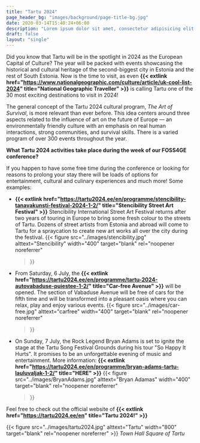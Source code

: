 ```yaml
---
title: "Tartu 2024"
page_header_bg: "images/background/page-title-bg.jpg"
date: 2020-03-14T15:40:24+06:00
description: "Lorem ipsum dolor sit amet, consectetur adipisicing elit. Maiores, velit."
draft: false
layout: "single"
---
```


Did you know that Tartu will be in the spotlight in 2024 as the European Capital of Culture? The year will be packed with events showcasing the historical and cultural heritage of the second-biggest city in Estonia and the rest of South Estonia. Now is the time to visit, as even **{{< extlink href="https://www.nationalgeographic.com/culture/article/uk-cool-list-2024" title="National Geographic Traveller" >}}** is calling Tartu one of the 30 most exciting destinations to visit in 2024!

The general concept of the Tartu 2024 cultural program, *The Art of Survival*, is more relevant than ever before. This idea centers around three aspects related to the influence of art on the future of Europe — an environmentally friendly culture with an emphasis on real human interactions, strong communities, and survival skills. There is a varied program of over 300 events throughout the year.

**What Tartu 2024 activities take place during the week of our FOSS4GE conference?**

If you happen to have some free time during the conference or looking for reasons to prolong your stay there will be loads of options for entertainment, cultural and culinary experiences and much more! Some examples:

- **{{< extlink href="https://tartu2024.ee/en/programme/stencibility-tanavakunsti-festival-2024-1-2/" title="Stencibility Street Art Festival" >}}** Stencibility International Street Art Festival returns after two years of touring in Europe to bring some fresh colour to the streets of Tartu. Dozens of street artists from Estonia and abroad will come to Tartu for a spraycation to create new art works all over the city during the festival.
{{< figure
    src="../images/stencibility.jpg"
    alttext="Stencibility"
    width="400"
    target="blank"
    rel="noopener noreferrer"
    >}}
- From Saturday, 6 July, the **{{< extlink href="https://tartu2024.ee/en/programme/tartu-2024-autovabaduse-puiestee-1-2/" title="Car-free Avenue" >}}** will be opened. The section of Vabaduse Avenue will be free of cars for the fifth time and will be transformed into a pleasant oasis where you can relax, play and enjoy various events. 
{{< figure
    src="../images/car-free.jpg"
    alttext="carfree"
    width="400"
    target="blank"
    rel="noopener noreferrer"
    >}}
- On Sunday, 7 July, the Rock Legend Bryan Adams is set to ignite the stage at the Tartu Song Festival Grounds during his tour "So Happy It Hurts". It promises to be an unforgettable evening of music and entertainment. More information:  **{{< extlink href="https://tartu2024.ee/en/programme/bryan-adams-tartu-lauluvaljak-1-2/" title="HERE" >}}** 
{{< figure
    src="../images/BryanAdams.jpg"
    alttext="Bryan Adamas"
    width="400"
    target="blank"
    rel="noopener noreferrer"
    >}}

Feel free to check out the official website of **{{< extlink href="https://tartu2024.ee/en" title="Tartu 2024!" >}}** 


{{< figure
    src="../images/tartu2024.jpg"
    alttext="Tartu"
    width="800"
    target="blank"
    rel="noopener noreferrer"
    >}}
*Town Hall Square of Tartu*
